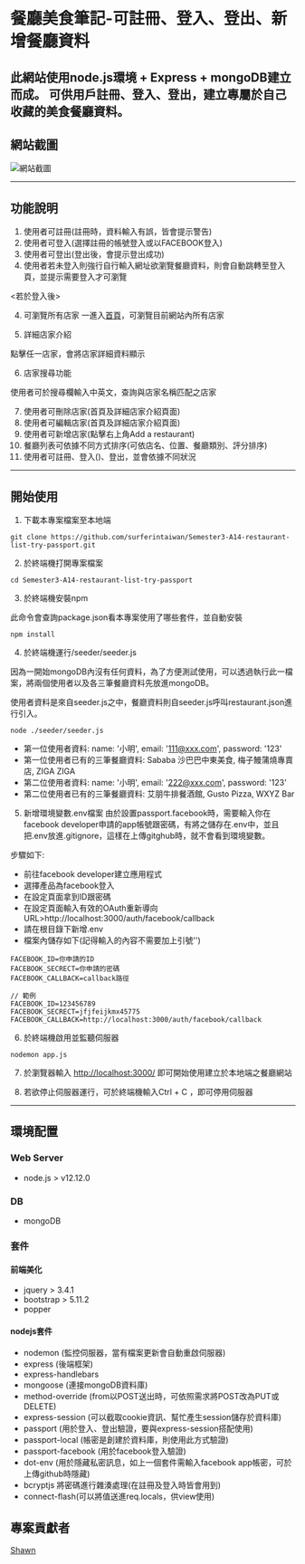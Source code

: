 # 餐廳美食筆記-可註冊、登入、登出、新增餐廳資料
此網站使用node.js環境 + Express + mongoDB建立而成。
可供用戶註冊、登入、登出，建立專屬於自己收藏的美食餐廳資料。
--
## 網站截圖
![網站截圖](https://raw.githubusercontent.com/surferintaiwan/Semester3-A14-restaurant-list-try-passport/master/login%20page.png)

---

## 功能說明
1. 使用者可註冊(註冊時，資料輸入有誤，皆會提示警告)
2. 使用者可登入(選擇註冊的帳號登入或以FACEBOOK登入)
3. 使用者可登出(登出後，會提示登出成功)
4. 使用者若未登入則強行自行輸入網址欲瀏覽餐廳資料，則會自動跳轉至登入頁，並提示需要登入才可瀏覽

<若於登入後>

4. 可瀏覽所有店家
一進入[首頁](http://localhost:3000/)，可瀏覽目前網站內所有店家

5. 詳細店家介紹

點擊任一店家，會將店家詳細資料顯示

6. 店家搜尋功能

使用者可於搜尋欄輸入中英文，查詢與店家名稱匹配之店家

7. 使用者可刪除店家(首頁及詳細店家介紹頁面)
8.  使用者可編輯店家(首頁及詳細店家介紹頁面)
9. 使用者可新增店家(點擊右上角Add a restaurant)
10. 餐廳列表可依據不同方式排序(可依店名、位置、餐廳類別、評分排序)
11. 使用者可註冊、登入()、登出，並會依據不同狀況

---

## 開始使用
1. 下載本專案檔案至本地端
```
git clone https://github.com/surferintaiwan/Semester3-A14-restaurant-list-try-passport.git
```
2. 於終端機打開專案檔案
```
cd Semester3-A14-restaurant-list-try-passport
```
3. 於終端機安裝npm

此命令會查詢package.json看本專案使用了哪些套件，並自動安裝
```
npm install
```
4. 於終端機運行/seeder/seeder.js

因為一開始mongoDB內沒有任何資料，為了方便測試使用，可以透過執行此一檔案，將兩個使用者以及各三筆餐廳資料先放進mongoDB。

使用者資料是來自seeder.js之中，餐廳資料則自seeder.js呼叫restaurant.json進行引入。
```
node ./seeder/seeder.js
```
* 第一位使用者資料:
name: '小明',
email: '111@xxx.com',
password: '123'
* 第一位使用者已有的三筆餐廳資料:
Sababa 沙巴巴中東美食, 
梅子鰻蒲燒專賣店,
ZIGA ZIGA
* 第二位使用者資料:
name: '小明',
email: '222@xxx.com',
password: '123'
* 第二位使用者已有的三筆餐廳資料:
艾朋牛排餐酒館, 
Gusto Pizza,
WXYZ Bar

5. 新增環境變數.env檔案
由於設置passport.facebook時，需要輸入你在facebook developer申請的app帳號跟密碼，有將之儲存在.env中，並且把.env放進.gitignore，這樣在上傳gitghub時，就不會看到環境變數。

步驟如下:
 * 前往facebook developer建立應用程式
 * 選擇產品為facebook登入
 * 在設定頁面拿到ID跟密碼
 * 在設定頁面輸入有效的OAuth重新導向URL>http://localhost:3000/auth/facebook/callback
 * 請在根目錄下新增.env
 * 檔案內儲存如下(記得輸入的內容不需要加上引號'')
```
FACEBOOK_ID=你申請的ID
FACEBOOK_SECRECT=你申請的密碼
FACEBOOK_CALLBACK=callback路徑
```

```
// 範例
FACEBOOK_ID=123456789
FACEBOOK_SECRECT=jfjfeijkmx45775
FACEBOOK_CALLBACK=http://localhost:3000/auth/facebook/callback
```

6. 於終端機啟用並監聽伺服器
```
nodemon app.js
```
7. 於瀏覽器輸入 [http://localhost:3000/](http://localhost:3000/) 即可開始使用建立於本地端之餐廳網站

8. 若欲停止伺服器運行，可於終端機輸入Ctrl + C ，即可停用伺服器

---

## 環境配置
### Web Server
* node.js > v12.12.0
### DB
* mongoDB

### 套件
#### 前端美化
* jquery > 3.4.1
* bootstrap > 5.11.2
* popper
#### nodejs套件
* nodemon (監控伺服器，當有檔案更新會自動重啟伺服器)
* express (後端框架)
* express-handlebars
* mongoose (連接mongoDB資料庫)
* method-override (from以POST送出時，可依照需求將POST改為PUT或DELETE)
* express-session (可以截取cookie資訊、幫忙產生session儲存於資料庫)
* passport (用於登入、登出驗證，要與express-session搭配使用)
* passport-local (帳密是創建於資料庫，則使用此方式驗證)
* passport-facebook (用於facebook登入驗證)
* dot-env (用於隱藏私密訊息，如上一個套件需輸入facebook app帳密，可於上傳github時隱藏)
* bcryptjs 將密碼進行雜湊處理(在註冊及登入時皆會用到)
* connect-flash(可以將值送進req.locals，供view使用)

## 專案貢獻者
[Shawn](https://github.com/surferintaiwan)


